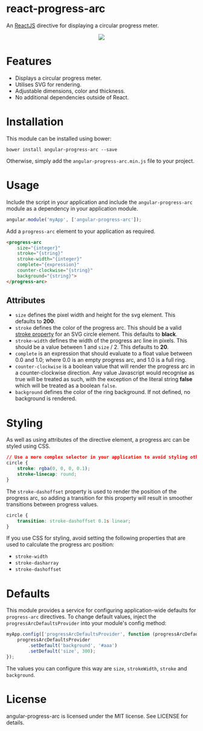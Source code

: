 react-progress-arc
====================

An [ReactJS](http://facebook.github.io/react/index.html) directive for displaying a circular progress meter.

<p align="center"><img src="http://mathewbyrne.github.io/angular-progress-arc/img/arcs.png" /></p>

Features
========

- Displays a circular progress meter.
- Utilises SVG for rendering.
- Adjustable dimensions, color and thickness.
- No additional dependencies outside of React.

Installation
============

This module can be installed using bower:

```shell
bower install angular-progress-arc --save
```

Otherwise, simply add the `angular-progress-arc.min.js` file to your project.

Usage
=====

Include the script in your application and include the `angular-progress-arc` module as a dependency in your application module.

```javascript
angular.module('myApp', ['angular-progress-arc']);
```

Add a `progress-arc` element to your application as required.

```html
<progress-arc
    size="{integer}"
    stroke="{string}"
    stroke-width="{integer}"
    complete="{expression}"
    counter-clockwise="{string}"
    background="{string}">
</progress-arc>
```

Attributes
----------

- `size` defines the pixel width and height for the svg element.  This defaults to __200__.
- `stroke` defines the color of the progress arc. This should be a valid [stroke property](https://developer.mozilla.org/en-US/docs/Web/SVG/Tutorial/Fills_and_Strokes#Stroke) for an SVG circle element.  This defaults to __black__.
- `stroke-width` defines the width of the progress arc line in pixels. This should be a value between 1 and `size` / 2. This defaults to __20__.
- `complete` is an expression that should evaluate to a float value between 0.0 and 1.0; where 0.0 is an empty progress arc, and 1.0 is a full ring.
- `counter-clockwise` is a boolean value that will render the progress arc in a counter-clockwise direction. Any value Javascript would recognise as true will be treated as such, with the exception of the literal string __false__ which will be treated as a boolean `false`.
- `background` defines the color of the ring background. If not defined, no background is rendered.

Styling
=======

As well as using attributes of the directive element, a progress arc can be styled using CSS.

```css
// Use a more complex selector in your application to avoid styling other SVG elements.
circle {
    stroke: rgba(0, 0, 0, 0.1);
    stroke-linecap: round;
}
```

The `stroke-dashoffset` property is used to render the position of the progress arc, so adding a transition for this property will result in smoother transitions between progress values.

```css
circle {
    transition: stroke-dashoffset 0.1s linear;
}
```

If you use CSS for styling, avoid setting the following properties that are used to calculate the progress arc position:
- `stroke-width`
- `stroke-dasharray`
- `stroke-dashoffset`

Defaults
========

This module provides a service for configuring application-wide defaults for `progress-arc` directives.  To change default values, inject the `progressArcDefaultsProvider` into your module's config method:

```javascript
myApp.config(['progressArcDefaultsProvider', function (progressArcDefaultsProvider) {
    progressArcDefaultsProvider
        .setDefault('background', '#aaa')
        .setDefault('size', 300);
});
```

The values you can configure this way are `size`, `strokeWidth`, `stroke` and `background`.

License
=======

angular-progress-arc is licensed under the MIT license. See LICENSE for details.
